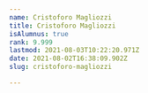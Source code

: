 ```yaml
---
name: Cristoforo Magliozzi
title: Cristoforo Magliozzi
isAlumnus: true
rank: 9.999
lastmod: 2021-08-03T10:22:20.971Z
date: 2021-08-02T16:38:09.902Z
slug: cristoforo-magliozzi

---
```

